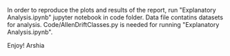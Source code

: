 In order to reproduce the plots and results of the report, run "Explanatory Analysis.ipynb" jupyter notebook in code folder.
Data file contatins datasets for analysis.
Code/AllenDriftClasses.py is needed for running "Explanatory Analysis.ipynb".

Enjoy!
Arshia 
